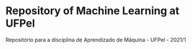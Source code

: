 # Repository of Machine Learning at UFPel
Repositório para a disciplina de Aprendizado de Máquina - UFPel - 2021/1

